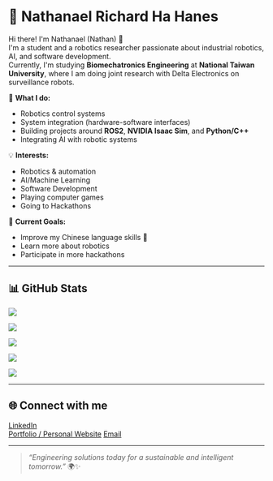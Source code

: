 # 🌟 Nathanael Richard Ha Hanes

Hi there! I'm Nathanael (Nathan) 👋  
I'm a student and a robotics researcher passionate about industrial robotics, AI, and software development.  
Currently, I'm studying **Biomechatronics Engineering** at **National Taiwan University**, where I am doing joint research with Delta Electronics on surveillance robots.

🔧 **What I do:**
- Robotics control systems
- System integration (hardware-software interfaces)
- Building projects around **ROS2**, **NVIDIA Isaac Sim**, and **Python/C++**
- Integrating AI with robotic systems

💡 **Interests:**
- Robotics & automation
- AI/Machine Learning
- Software Development
- Playing computer games
- Going to Hackathons

🚀 **Current Goals:**
- Improve my Chinese language skills 🌸
- Learn more about robotics
- Participate in more hackathons

---

## 📊 GitHub Stats

![](http://github-profile-summary-cards.vercel.app/api/cards/profile-details?username=Nathanael349&theme=github)

![](http://github-profile-summary-cards.vercel.app/api/cards/stats?username=Nathanael349&theme=github)

![](http://github-profile-summary-cards.vercel.app/api/cards/productive-time?username=Nathanael349&theme=github&utcOffset=8)

![](http://github-profile-summary-cards.vercel.app/api/cards/repos-per-language?username=Nathanael349&theme=github)

![](http://github-profile-summary-cards.vercel.app/api/cards/most-commit-language?username=Nathanael349&theme=github)

---

## 🌐 Connect with me

[LinkedIn](https://www.linkedin.com/in/nathanael-richard-ha-hanes-142662230/)  
[Portfolio / Personal Website](https://personal-website-teal-one-10.vercel.app)
[Email](mailto:natrichardha@gmail.com)

---

> *“Engineering solutions today for a sustainable and intelligent tomorrow.”* 🌍✨


